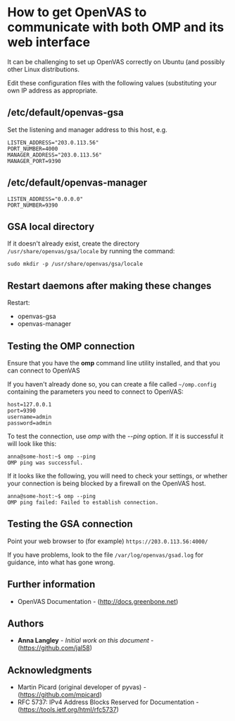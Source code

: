 # How to get OpenVAS to communicate with both OMP and its web interface

It can be challenging to set up OpenVAS correctly on Ubuntu (and
possibly other Linux distributions.

Edit these configuration files with the following values (substituting
your own IP address as appropriate.

## /etc/default/openvas-gsa

Set the listening and manager address to this host, e.g.
```
LISTEN_ADDRESS="203.0.113.56"
PORT_NUMBER=4000
MANAGER_ADDRESS="203.0.113.56"
MANAGER_PORT=9390
```

## /etc/default/openvas-manager

```
LISTEN_ADDRESS="0.0.0.0"
PORT_NUMBER=9390
```

## GSA local directory

If it doesn't already exist, create the directory 
`/usr/share/openvas/gsa/locale` by running the command:
```
sudo mkdir -p /usr/share/openvas/gsa/locale
```

## Restart daemons after making these changes
Restart:
* openvas-gsa
* openvas-manager

## Testing the OMP connection

Ensure that you have the **omp** command line utility installed, and
that you can connect to OpenVAS

If you haven't already done so, you can create a file 
called `~/omp.config` containing the parameters you need to connect
to OpenVAS:
 
```
host=127.0.0.1
port=9390
username=admin
password=admin
```

To test the connection, use *omp* with the *--ping* option.  If it is 
successful it will look like this:

```
anna@some-host:~$ omp --ping
OMP ping was successful.
```

If it looks like the following, you will need to check your settings, 
or whether your connection is being blocked by a firewall on the 
OpenVAS host.

```
anna@some-host:~$ omp --ping
OMP ping failed: Failed to establish connection.
```

## Testing the GSA connection

Point your web browser to (for example) `https://203.0.113.56:4000/`

If you have problems, look to the file `/var/log/openvas/gsad.log` for 
guidance, into what has gone wrong.

## Further information

* OpenVAS Documentation - (http://docs.greenbone.net)

## Authors

* **Anna Langley** - *Initial work on this document* - (https://github.com/jal58)

## Acknowledgments

* Martin Picard (original developer of pyvas) - (https://github.com/mpicard)
* RFC 5737: IPv4 Address Blocks Reserved for Documentation - (https://tools.ietf.org/html/rfc5737)
